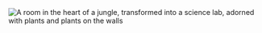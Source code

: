 <img src="https://biodrop.io/eddiejaoude](https://file.notion.so/f/f/39e5ddfb-351c-4e43-a1d9-8304f9186724/7649c792-da3e-4fb3-b1b0-09a1affe4e7f/d9c5bca70dce211fe6488a14c3431ffa.gif?id=2f11bdc8-4c52-49a1-ba24-a4f45d1aa68d&table=block&spaceId=39e5ddfb-351c-4e43-a1d9-8304f9186724&expirationTimestamp=1707004800000&signature=DX-mGggHaGJxfj7cSYVGMz-MMB4RPRwTJwAWy8E91cQ)https://file.notion.so/f/f/39e5ddfb-351c-4e43-a1d9-8304f9186724/7649c792-da3e-4fb3-b1b0-09a1affe4e7f/d9c5bca70dce211fe6488a14c3431ffa.gif?id=2f11bdc8-4c52-49a1-ba24-a4f45d1aa68d&table=block&spaceId=39e5ddfb-351c-4e43-a1d9-8304f9186724&expirationTimestamp=1707004800000&signature=DX-mGggHaGJxfj7cSYVGMz-MMB4RPRwTJwAWy8E91cQ" alt="A room in the heart of a jungle, transformed into a science lab, adorned with plants and plants on the walls" />


